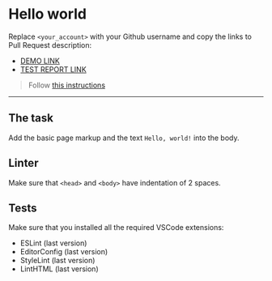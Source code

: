 # Hello world

Replace `<your_account>` with your Github username and copy the links to Pull Request description:
- [DEMO LINK](https://Dmytro-Kravchenko.github.io/layout_hello-world/)
- [TEST REPORT LINK](https://Dmytro-Kravchenko.github.io/layout_hello-world/report/html_report/)

> Follow [this instructions](https://mate-academy.github.io/layout_task-guideline/#how-to-solve-the-layout-tasks-on-github)
___

## The task

Add the basic page markup and the text `Hello, world!` into the body.

## Linter

Make sure that `<head>` and `<body>` have indentation of 2 spaces.

## Tests

Make sure that you installed all the required VSCode extensions:

- ESLint (last version)
- EditorConfig (last version)
- StyleLint (last version)
- LintHTML (last version)
